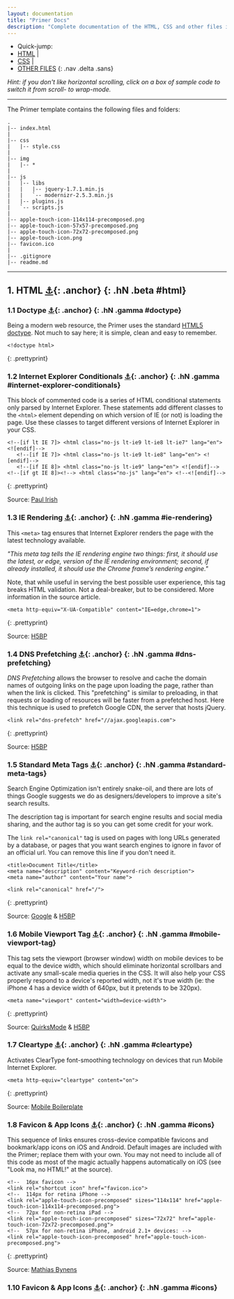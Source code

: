 ```yaml
---
layout: documentation
title: "Primer Docs"
description: "Complete documentation of the HTML, CSS and other files in the Web-Craft Primer Template. Last updated Sunday, April 15th 2012 for Primer v1.0."
---
```


- Quick-jump: 
- [HTML](#html) | 
- [CSS](#css) | 
- [OTHER FILES](#other-files)
{: .nav .delta .sans}

_Hint: if you don't like horizontal scrolling, click on a box of sample code to switch it from scroll- to wrap-mode._

---

The Primer template contains the following files and folders:

	.
	|-- index.html
	|
	|-- css
	|   |-- style.css
	| 
	|-- img
	|   |-- *
	|
	|-- js
	|   |-- libs
	|   |   |-- jquery-1.7.1.min.js
	|   |   `-- modernizr-2.5.3.min.js
	|   |-- plugins.js
	|   `-- scripts.js
	|
	|-- apple-touch-icon-114x114-precomposed.png
	|-- apple-touch-icon-57x57-precomposed.png
	|-- apple-touch-icon-72x72-precomposed.png
	|-- apple-touch-icon.png
	|-- favicon.ico
	|
	|-- .gitignore
	|-- readme.md

---

## 1. HTML [⚓](#html){: .anchor} {: .hN .beta #html}

### 1.1 Doctype [⚓](#doctype){: .anchor} {: .hN .gamma #doctype}

Being a modern web resource, the Primer uses the standard [HTML5 doctype](http://developers.whatwg.org/syntax.html#the-doctype). Not much to say here; it is simple, clean and easy to remember.

	<!doctype html>
{: .prettyprint}

### 1.2 Internet Explorer Conditionals [⚓](#ie-conditionals){: .anchor} {: .hN .gamma #internet-explorer-conditionals}

This block of commented code is a series of HTML conditional statements only parsed by Internet Explorer. These statements add different classes to the `<html>` element depending on which version of IE (or not) is loading the page. Use these classes to target different versions of Internet Explorer in your CSS.

	<!--[if lt IE 7]> <html class="no-js lt-ie9 lt-ie8 lt-ie7" lang="en"> <![endif]-->
	   <!--[if IE 7]> <html class="no-js lt-ie9 lt-ie8" lang="en"> <![endif]-->
	   <!--[if IE 8]> <html class="no-js lt-ie9" lang="en"> <![endif]-->
	<!--[if gt IE 8]><!--> <html class="no-js" lang="en"> <!--<![endif]-->
{: .prettyprint}

Source: [Paul Irish](http://paulirish.com/2008/conditional-stylesheets-vs-css-hacks-answer-neither)

### 1.3 IE Rendering [⚓](#ie-rendering){: .anchor} {: .hN .gamma #ie-rendering}

This `<meta>` tag ensures that Internet Explorer renders the page with the latest technology available. 

_"This meta tag tells the IE rendering engine two things: first, it should use the latest, or edge, version of the IE rendering environment; second, if already installed, it should use the Chrome frame’s rendering engine."_ 

Note, that while useful in serving the best possible user experience, this tag breaks HTML validation. Not a deal-breaker, but to be considered. More information in the source article. 

	<meta http-equiv="X-UA-Compatible" content="IE=edge,chrome=1">
{: .prettyprint}

Source: [H5BP](http://html5boilerplate.com/docs/html/#make-sure-the-latest-version-of-ie-is-used)

### 1.4 DNS Prefetching [⚓](#dns-prefetching){: .anchor} {: .hN .gamma #dns-prefetching}

_DNS Prefetching_ allows the browser to resolve and cache the domain names of outgoing links on the page upon loading the page, rather than when the link is clicked. This "prefetching" is similar to preloading, in that requests or loading of resources will be faster from a prefetched host. Here this technique is used to prefetch Google CDN, the server that hosts jQuery.

    <link rel="dns-prefetch" href="//ajax.googleapis.com">
{: .prettyprint}

Source: [H5BP](http://html5boilerplate.com/docs/DNS-Prefetching)

### 1.5 Standard Meta Tags [⚓](#standard-meta-tags){: .anchor} {: .hN .gamma #standard-meta-tags}

Search Engine Optimization isn't entirely snake-oil, and there are lots of things Google suggests we do as designers/developers to improve a site's search results.

The description tag is important for search engine results and social media sharing, and the author tag is so you can get some credit for your work.

The `link rel="canonical"` tag is used on pages with long URLs generated by a database, or pages that you want search engines to ignore in favor of an official url. You can remove this line if you don't need it.

	<title>Document Title</title>
	<meta name="description" content="Keyword-rich description">
	<meta name="author" content="Your name">

	<link rel="canonical" href="/">
{: .prettyprint}

Source: [Google](http://t.co/y1jPVnT) & [H5BP](http://html5boilerplate.com/html5boilerplate-site/built/en_US/docs/html-head/#canonical-url)

### 1.6 Mobile Viewport Tag [⚓](#mobile-viewport-tag){: .anchor} {: .hN .gamma #mobile-viewport-tag}

This tag sets the viewport (browser window) width on mobile devices to be equal to the device width, which should eliminate horizontal scrollbars and activate any small-scale media queries in the CSS. It will also help your CSS properly respond to a device's reported width, not it's true width (ie: the iPhone 4 has a device width of 640px, but it pretends to be 320px).

	<meta name="viewport" content="width=device-width">
{: .prettyprint}

Source: [QuirksMode](http://www.quirksmode.org/blog/archives/2010/04/a_pixel_is_not.html) & [H5BP](http://h5bp.com/viewport)

### 1.7 Cleartype [⚓](#cleartype){: .anchor} {: .hN .gamma #cleartype}

Activates ClearType font-smoothing technology on devices that run Mobile Internet Explorer.

	<meta http-equiv="cleartype" content="on">
{: .prettyprint}

Source: [Mobile Boilerplate](https://github.com/h5bp/mobile-boilerplate/wiki/The-Markup)

### 1.8 Favicon & App Icons [⚓](#icons){: .anchor} {: .hN .gamma #icons}

This sequence of links ensures cross-device compatible favicons and bookmark/app icons on iOS and Android. Default images are included with the Primer; replace them with your own. You may not need to include all of this code as most of the magic actually happens automatically on iOS (see "Look ma, no HTML!" at the source).

	<!--  16px favicon -->
	<link rel="shortcut icon" href="favicon.ico">     
	<!--  114px for retina iPhone -->
	<link rel="apple-touch-icon-precomposed" sizes="114x114" href="apple-touch-icon-114x114-precomposed.png">
	<!--  72px for non-retina iPad -->
	<link rel="apple-touch-icon-precomposed" sizes="72x72" href="apple-touch-icon-72x72-precomposed.png">
	<!--  57px for non-retina iPhone, android 2.1+ devices: -->
	<link rel="apple-touch-icon-precomposed" href="apple-touch-icon-precomposed.png">
{: .prettyprint}

Source: [Mathias Bynens](http://mathiasbynens.be/notes/touch-icons)

### 1.10 Favicon & App Icons [⚓](#icons){: .anchor} {: .hN .gamma #icons}